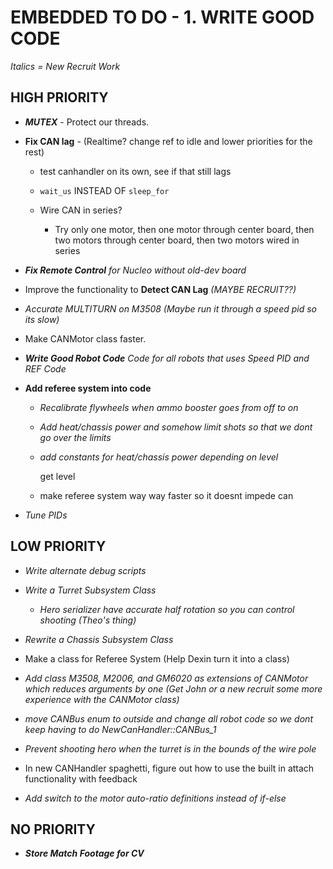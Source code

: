 # EMBEDDED TO DO - 1. WRITE GOOD CODE

*Italics = New Recruit Work*

## HIGH PRIORITY

- ***MUTEX*** - Protect our threads.

- **Fix CAN lag** - (Realtime? change ref to idle and lower priorities for the rest)
  
  - test canhandler on its own, see if that still lags
  
  - `wait_us` INSTEAD OF `sleep_for`
  
  - Wire CAN in series?
    
    - Try only one motor, then one motor through center board, then two motors through center board, then two motors wired in series

- ***Fix Remote Control*** *for Nucleo without old-dev board*

- Improve the functionality to **Detect CAN Lag** *(MAYBE RECRUIT??)*

- *Accurate MULTITURN on M3508 (Maybe run it through a speed pid so its slow)*

- Make CANMotor class faster.

- ***Write Good Robot Code*** *Code for all robots that uses Speed PID and REF Code*

- **Add referee system into code**
  
  - *Recalibrate flywheels when ammo booster goes from off to on*
  
  - *Add heat/chassis power and somehow limit shots so that we dont go over the limits*
  
  - *add constants for heat/chassis power depending on level*
    
    get level
  
  - make referee system way way faster so it doesnt impede can

- *Tune PIDs*

## LOW PRIORITY

- *Write alternate debug scripts*

- *Write a Turret Subsystem Class*
  
  - *Hero serializer have accurate half rotation so you can control shooting (Theo's thing)*

- *Rewrite a Chassis Subsystem Class*

- Make a class for Referee System (Help Dexin turn it into a class)

- *Add class M3508, M2006, and GM6020 as extensions of CANMotor which reduces arguments by one (Get John or a new recruit some more experience with the CANMotor class)*

- *move CANBus enum to outside and change all robot code so we dont keep having to do NewCanHandler::CANBus_1*

- *Prevent shooting hero when the turret is in the bounds of the wire pole*

- In new CANHandler spaghetti, figure out how to use the built in attach functionality with feedback

- *Add switch to the motor auto-ratio definitions instead of if-else*

## NO PRIORITY

- ***Store Match Footage for CV***
